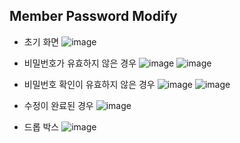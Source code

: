 ## Member Password Modify

- 초기 화면
![image](https://github.com/user-attachments/assets/3ad27190-97b2-4801-a152-36ff1c404efc)

- 비밀번호가 유효하지 않은 경우
![image](https://github.com/user-attachments/assets/866d8a7f-b29f-4725-9ce9-4355a0c4c23d)
![image](https://github.com/user-attachments/assets/98a8d1d0-d95d-4ccf-bd55-8df9af6b3a41)

- 비밀번호 확인이 유효하지 않은 경우
![image](https://github.com/user-attachments/assets/c0583267-92e4-4e38-b85a-aaf9a6a42558)
![image](https://github.com/user-attachments/assets/868c0735-0504-4128-afee-ca568191f80a)

- 수정이 완료된 경우
![image](https://github.com/user-attachments/assets/24972ca0-5148-4467-a47e-1f48a1d14a63)

- 드롭 박스
![image](https://github.com/user-attachments/assets/f0366a13-7779-4f14-856d-1c0ed0b8a231)
